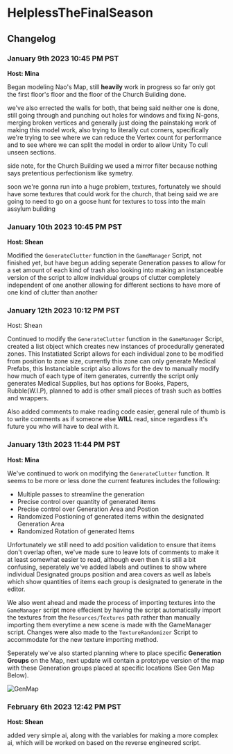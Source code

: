 # HelplessTheFinalSeason

## Changelog

### January 9th 2023 10:45 PM PST
**Host: Mina**

Began modeling Nao's Map, still **heavily** work in progress
so far only got the first floor's floor and the floor of the Church Building done.

we've also errected the walls for both, that being said neither one is done, still going through and punching out holes for windows and fixing N-gons, merging broken vertices and generally just doing the painstaking work of making this model work, also trying to literally cut corners, specifically we're trying to see where we can reduce the Vertex count for performance and to see where we can split the model in order to allow Unity To cull unseen sections.

side note, for the Church Building we used a mirror filter because nothing says pretentious perfectionism like symetry.

soon we're gonna run into a huge problem, textures, fortunately we should have some textures that could work for the church, that being said we are going to need to go on a goose hunt for textures to toss into the main assylum building


### January 10th 2023 10:45 PM PST
**Host: Shean**

Modified the `GenerateClutter` function in the `GameManager` Script, not finished yet, but have begun adding seperate Generation passes to allow for a set amount of each kind of trash
also looking into making an instanceable version of the script to allow individual groups of clutter completely independent of one another allowing for different sections to have more of one kind of clutter than another

### January 12th 2023 10:12 PM PST
Host: Shean

Continued to modify the `GenerateClutter` function in the `GameManager` Script, created a list object which creates new instances of procedurally generated zones. This Instatiated Script allows for each individual zone to be modified from position to zone size, currently this zone can only generate Medical Prefabs, this Instanciable script also allows for the dev to manually modify how much of each type of item generates, currently the script only generates Medical Supplies, but has options for Books, Papers, Rubble(W.I.P), planned to add is other small pieces of trash such as bottles and wrappers.

Also added comments to make reading code easier, general rule of thumb is to write comments as if someone else **WILL** read, since regardless it's future you who will have to deal with it.


### January 13th 2023 11:44 PM PST
**Host: Mina**

We've continued to work on modifying the `GenerateClutter` function. It seems to be more or less done the current features includes the following:
- Multiple passes to streamline the generation
- Precise control over quantity of generated items
- Precise control over Generation Area and Postion
- Randomized Postioning of generated items within the designated Generation Area
- Randomized Rotation of generated Items

Unfortunately we still need to add position validation to ensure that items don't overlap often, we've made sure to leave lots of comments to make it at least somewhat easier to read, although even then it is still a bit confusing, seperately we've added labels and outlines to show where individual Designated groups position and area covers as well as labels which show quantities of items each group is designated to generate in the editor.

We also went ahead and made the process of importing textures into the `GameManager` script more effecient by having the script automatically import the textures from the `Resources/Textures` path rather than manually importing them everytime a new scene is made with the GameManager script. Changes were also made to the `TextureRandomizer` Script to accommodate for the new texture importing method.

Seperately we've also started planning where to place specific **Generation Groups** on the Map, next update will contain a prototype version of the map with these Generation groups placed at specific locations (See Gen Map Below).

![GenMap](/Assets/Models/Map_Dev/floor1GenMap.png)

### February 6th 2023 12:42 PM PST
**Host: Shean** 

added very simple ai, along with the variables for making a more complex ai, which will be worked on based on the reverse engineered script.